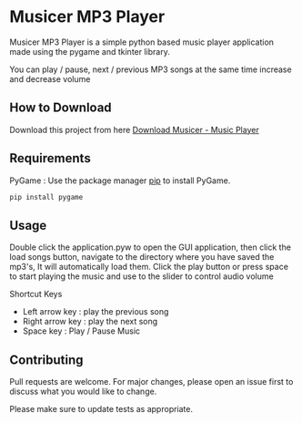 # Musicer MP3 Player

Musicer MP3 Player is a simple python based music player application made using the pygame and tkinter library. 

You can play / pause, next / previous MP3 songs at the same time increase and decrease volume

## How to Download

Download this project from here [Download Musicer - Music Player](https://github.com/ShehryarAmjad/Musicer-Mp3-Player/archive/refs/heads/main.zip)

## Requirements

PyGame : Use the package manager [pip](https://pip.pypa.io/en/stable/) to install PyGame.

```bash
pip install pygame
```

## Usage

Double click the application.pyw to open the GUI application, then click the load songs button, navigate to the directory where you have saved the mp3's, It will automatically load them. Click the play button or press space to start playing the music and use to the slider to control audio volume

Shortcut Keys

* Left arrow key : play the previous song
* Right arrow key : play the next song
* Space key : Play / Pause Music

## Contributing
Pull requests are welcome. For major changes, please open an issue first to discuss what you would like to change.

Please make sure to update tests as appropriate.
